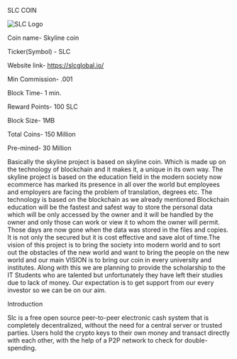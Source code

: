 SLC COIN

![SLC Logo](http://139.162.10.98:3001/images/logo-white.png)


Coin name- Skyline coin

Ticker(Symbol) - SLC

Website link- https://slcglobal.io/


Min Commission- .001


Block Time- 1 min.


Reward Points- 100 SLC  

Block Size- 1MB


Total Coins- 150 Million


Pre-mined- 30 Million



Basically the skyline project is based on skyline coin. Which is made up on the technology of blockchain and it makes it, a unique in its own way. The skyline project is based on the education field in the modern society now ecommerce has marked its presence in all over the world but employees and employers are facing the problem of translation, degrees etc. The technology is based on the blockchain as we already mentioned Blockchain education will be the fastest and safest way to store the personal data which will be only accessed by the owner and it will be handled by the owner and only those can work or view it to whom the owner will permit. Those days are now gone when the data was stored in the files and copies. It is not only the secured but it is cost effective and save alot of time.The vision of this project is to bring the society into modern world and to sort out the obstacles of the new world and want to bring the people on the new world and our main VISION is to  bring our coin in every university and institutes. Along with this we are planning to provide the scholarship to the IT Students who are talented but unfortunately they have left their studies due to lack of money. Our expectation is to get support from our every investor so we can be on our aim. 


Introduction


Slc is a free open source peer-to-peer electronic cash system that is completely decentralized, without the need for a central server or trusted parties. Users hold the crypto keys to their own money and transact directly with each other, with the help of a P2P network to check for double-spending.








